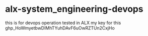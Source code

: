 # alx-system_engineering-devops
this is for devops operation tested in ALX
my key for this 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
